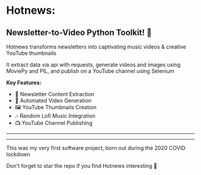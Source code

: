 # Hotnews: 
## Newsletter-to-Video Python Toolkit! 🚀

Hotnews transforms newsletters into captivating music videos & creative YouTube thumbnails

It extract data via api with requests, generate videos and images using MoviePy and PIL, and publish on a YouTube channel using Selenium

**Key Features:**
- 📰 Newsletter Content Extraction
- 🎥 Automated Video Generation
- 🖼️ YouTube Thumbnails Creation
- 🎶 Random Lofi Music Integration
- 📺 YouTube Channel Publishing


---
---

This was my very first software project, born out during the 2020 COVID lockdown

Don't forget to star the repo if you find Hotnews interesting 🌟
